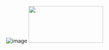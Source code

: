 <img class="w-75" src="https://i.ibb.co/2KbqLG2/Westin-Pay.png" alt="image">
<img src="https://westinpay.com/img.png" width="200" height="100">




